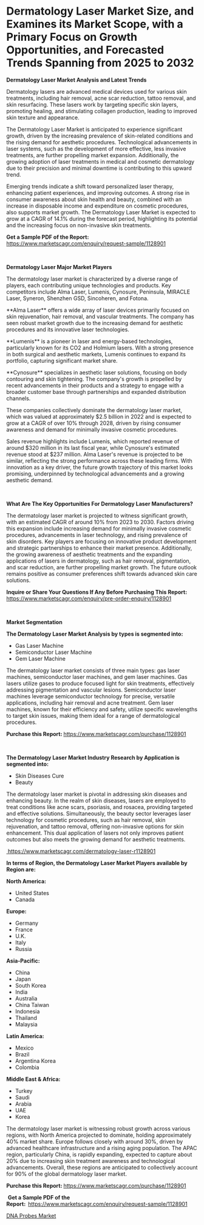 <p><h1>Dermatology Laser Market Size, and Examines its Market Scope, with a Primary Focus on Growth Opportunities, and Forecasted Trends Spanning from 2025 to 2032</h1></p><p><strong>Dermatology Laser Market Analysis and Latest Trends</strong></p>
<p><p>Dermatology lasers are advanced medical devices used for various skin treatments, including hair removal, acne scar reduction, tattoo removal, and skin resurfacing. These lasers work by targeting specific skin layers, promoting healing, and stimulating collagen production, leading to improved skin texture and appearance. </p><p>The Dermatology Laser Market is anticipated to experience significant growth, driven by the increasing prevalence of skin-related conditions and the rising demand for aesthetic procedures. Technological advancements in laser systems, such as the development of more effective, less invasive treatments, are further propelling market expansion. Additionally, the growing adoption of laser treatments in medical and cosmetic dermatology due to their precision and minimal downtime is contributing to this upward trend.</p><p>Emerging trends indicate a shift toward personalized laser therapy, enhancing patient experiences, and improving outcomes. A strong rise in consumer awareness about skin health and beauty, combined with an increase in disposable income and expenditure on cosmetic procedures, also supports market growth. The Dermatology Laser Market is expected to grow at a CAGR of 14.1% during the forecast period, highlighting its potential and the increasing focus on non-invasive skin treatments.</p></p>
<p><strong>Get a Sample PDF of the Report:&nbsp;</strong> <a href="https://www.marketscagr.com/enquiry/request-sample/1128901?utm_campaign=1869&utm_medium=2&utm_source=Github&utm_content=ia&utm_term=04032025&utm_id=dermatology-laser">https://www.marketscagr.com/enquiry/request-sample/1128901</a></p>
<p>&nbsp;</p>
<p><strong>Dermatology Laser Major Market Players</strong></p>
<p><p>The dermatology laser market is characterized by a diverse range of players, each contributing unique technologies and products. Key competitors include Alma Laser, Lumenis, Cynosure, Peninsula, MIRACLE Laser, Syneron, Shenzhen GSD, Sincoheren, and Fotona.</p><p>**Alma Laser** offers a wide array of laser devices primarily focused on skin rejuvenation, hair removal, and vascular treatments. The company has seen robust market growth due to the increasing demand for aesthetic procedures and its innovative laser technologies. </p><p>**Lumenis** is a pioneer in laser and energy-based technologies, particularly known for its CO2 and Holmium lasers. With a strong presence in both surgical and aesthetic markets, Lumenis continues to expand its portfolio, capturing significant market share. </p><p>**Cynosure** specializes in aesthetic laser solutions, focusing on body contouring and skin tightening. The company's growth is propelled by recent advancements in their products and a strategy to engage with a broader customer base through partnerships and expanded distribution channels.</p><p>These companies collectively dominate the dermatology laser market, which was valued at approximately $2.5 billion in 2022 and is expected to grow at a CAGR of over 10% through 2028, driven by rising consumer awareness and demand for minimally invasive cosmetic procedures.</p><p>Sales revenue highlights include Lumenis, which reported revenue of around $320 million in its last fiscal year, while Cynosure's estimated revenue stood at $237 million. Alma Laser's revenue is projected to be similar, reflecting the strong performance across these leading firms. With innovation as a key driver, the future growth trajectory of this market looks promising, underpinned by technological advancements and a growing aesthetic demand.</p></p>
<p>&nbsp;</p>
<p><strong>What Are The Key Opportunities For Dermatology Laser Manufacturers?</strong></p>
<p><p>The dermatology laser market is projected to witness significant growth, with an estimated CAGR of around 10% from 2023 to 2030. Factors driving this expansion include increasing demand for minimally invasive cosmetic procedures, advancements in laser technology, and rising prevalence of skin disorders. Key players are focusing on innovative product development and strategic partnerships to enhance their market presence. Additionally, the growing awareness of aesthetic treatments and the expanding applications of lasers in dermatology, such as hair removal, pigmentation, and scar reduction, are further propelling market growth. The future outlook remains positive as consumer preferences shift towards advanced skin care solutions.</p></p>
<p><strong>Inquire or Share Your Questions If Any Before Purchasing This Report:</strong> <a href="https://www.marketscagr.com/enquiry/pre-order-enquiry/1128901?utm_campaign=1869&utm_medium=2&utm_source=Github&utm_content=ia&utm_term=04032025&utm_id=dermatology-laser">https://www.marketscagr.com/enquiry/pre-order-enquiry/1128901</a></p>
<p>&nbsp;</p>
<p><strong>Market Segmentation</strong></p>
<p><strong>The Dermatology Laser Market Analysis by types is segmented into:</strong></p>
<p><ul><li>Gas Laser Machine</li><li>Semiconductor Laser Machine</li><li>Gem Laser Machine</li></ul></p>
<p><p>The dermatology laser market consists of three main types: gas laser machines, semiconductor laser machines, and gem laser machines. Gas lasers utilize gases to produce focused light for skin treatments, effectively addressing pigmentation and vascular lesions. Semiconductor laser machines leverage semiconductor technology for precise, versatile applications, including hair removal and acne treatment. Gem laser machines, known for their efficiency and safety, utilize specific wavelengths to target skin issues, making them ideal for a range of dermatological procedures.</p></p>
<p><strong>Purchase this Report:&nbsp;</strong><a href="https://www.marketscagr.com/purchase/1128901?utm_campaign=1869&utm_medium=2&utm_source=Github&utm_content=ia&utm_term=04032025&utm_id=dermatology-laser">https://www.marketscagr.com/purchase/1128901</a></p>
<p>&nbsp;</p>
<p><strong>The Dermatology Laser Market Industry Research by Application is segmented into:</strong></p>
<p><ul><li>Skin Diseases Cure</li><li>Beauty</li></ul></p>
<p><p>The dermatology laser market is pivotal in addressing skin diseases and enhancing beauty. In the realm of skin diseases, lasers are employed to treat conditions like acne scars, psoriasis, and rosacea, providing targeted and effective solutions. Simultaneously, the beauty sector leverages laser technology for cosmetic procedures, such as hair removal, skin rejuvenation, and tattoo removal, offering non-invasive options for skin enhancement. This dual application of lasers not only improves patient outcomes but also meets the growing demand for aesthetic treatments.</p></p>
<p><a href="https://www.marketscagr.com/dermatology-laser-r1128901?utm_campaign=1869&utm_medium=2&utm_source=Github&utm_content=ia&utm_term=04032025&utm_id=dermatology-laser">&nbsp;https://www.marketscagr.com/dermatology-laser-r1128901</a></p>
<p><strong>In terms of Region, the Dermatology Laser Market Players available by Region are:</strong></p>
<p>
    <p> <strong> North America: </strong>
        <ul>
            <li>United States</li>
            <li>Canada</li>
        </ul>
        </p> 
    <p> <strong> Europe: </strong>
        <ul>
            <li>Germany</li>
            <li>France</li>
            <li>U.K.</li>
            <li>Italy</li>
            <li>Russia</li>
        </ul>
        </p> 
    <p> <strong> Asia-Pacific: </strong>
        <ul>
            <li>China</li>
            <li>Japan</li>
            <li>South Korea</li>
            <li>India</li>
            <li>Australia</li>
            <li>China Taiwan</li>
            <li>Indonesia</li>
            <li>Thailand</li>
            <li>Malaysia</li>
        </ul>
        </p> 
    <p> <strong> Latin America: </strong>
        <ul>
            <li>Mexico</li>
            <li>Brazil</li>
            <li>Argentina Korea</li>
            <li>Colombia</li>
        </ul>
        </p> 
    <p> <strong> Middle East & Africa: </strong>
        <ul>
            <li>Turkey</li>
            <li>Saudi</li>
            <li>Arabia</li>
            <li>UAE</li>
            <li>Korea</li>
        </ul>
    </p>
    </p>
<p><p>The dermatology laser market is witnessing robust growth across various regions, with North America projected to dominate, holding approximately 40% market share. Europe follows closely with around 30%, driven by advanced healthcare infrastructure and a rising aging population. The APAC region, particularly China, is rapidly expanding, expected to capture about 20% due to increasing skin treatment awareness and technological advancements. Overall, these regions are anticipated to collectively account for 90% of the global dermatology laser market.</p></p>
<p><strong>Purchase this Report: </strong><a href="https://www.marketscagr.com/purchase/1128901?utm_campaign=1869&utm_medium=2&utm_source=Github&utm_content=ia&utm_term=04032025&utm_id=dermatology-laser">https://www.marketscagr.com/purchase/1128901</a></p>
<p>&nbsp;<strong>Get a Sample PDF of the Report:&nbsp;&nbsp;</strong><a href="https://www.marketscagr.com/enquiry/request-sample/1128901?utm_campaign=1869&utm_medium=2&utm_source=Github&utm_content=ia&utm_term=04032025&utm_id=dermatology-laser">https://www.marketscagr.com/enquiry/request-sample/1128901</a></p>
<p><strong></strong></p>
<p><p><a href="https://github.com/provorikovar/Market-Research-Report-List-7/blob/main/dna-probes-market.md?utm_campaign=1869&utm_medium=2&utm_source=Github&utm_content=ia&utm_term=04032025&utm_id=dermatology-laser">DNA Probes Market</a></p></p>